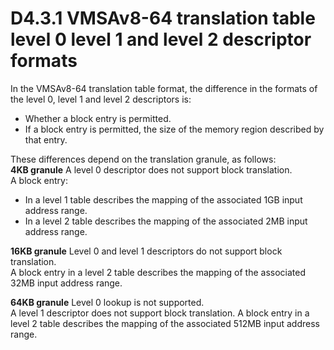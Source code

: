 # D4.3.1 VMSAv8-64 translation table level 0 level 1 and level 2 descriptor formats

In the VMSAv8-64 translation table format, the difference in the formats of the level 0, level 1 and level 2 descriptors is:
* Whether a block entry is permitted.
* If a block entry is permitted, the size of the memory region described by that entry.

These differences depend on the translation granule, as follows:  
**4KB granule** A level 0 descriptor does not support block translation.  
A block entry:
* In a level 1 table describes the mapping of the associated 1GB input address range.
* In a level 2 table describes the mapping of the associated 2MB input address range.  

**16KB granule** Level 0 and level 1 descriptors do not support block translation.  
A block entry in a level 2 table describes the mapping of the associated 32MB input address range.  

**64KB granule** Level 0 lookup is not supported.  
A level 1 descriptor does not support block translation.
A block entry in a level 2 table describes the mapping of the associated 512MB input address range.
